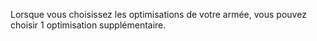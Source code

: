 Lorsque vous choisissez les optimisations de votre armée, vous pouvez choisir 1 optimisation supplémentaire.